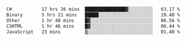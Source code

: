 <!--START_SECTION:waka-->

```txt
C#           17 hrs 26 mins  ███████████████▓░░░░░░░░░   63.17 %
Binary       5 hrs 21 mins   █████░░░░░░░░░░░░░░░░░░░░   19.40 %
Other        1 hr 48 mins    █▓░░░░░░░░░░░░░░░░░░░░░░░   06.56 %
CSHTML       1 hr 46 mins    █▓░░░░░░░░░░░░░░░░░░░░░░░   06.44 %
JavaScript   23 mins         ▒░░░░░░░░░░░░░░░░░░░░░░░░   01.40 %
```

<!--END_SECTION:waka-->
